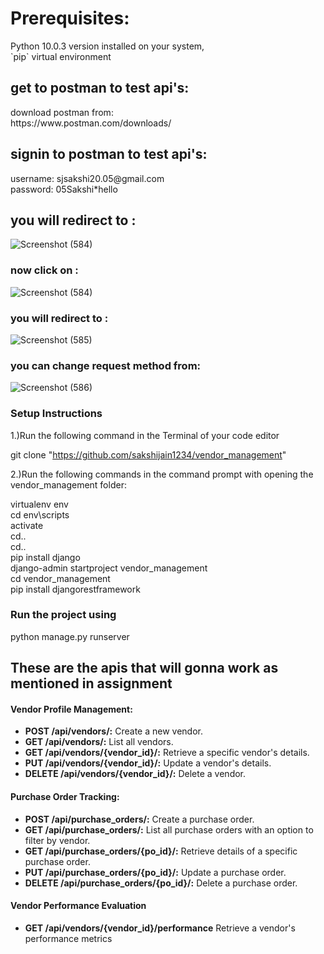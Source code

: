 <h1>Prerequisites:</h1>
<p>Python 10.0.3 version installed on your system, <br>
`pip` virtual environment</p>

<h2>get to postman to test api's: </h2>

<p>download postman from:<br>
https://www.postman.com/downloads/</p>

<h2>signin to postman to test api's: </h2>
 <p>
username: sjsakshi20.05@gmail.com<br>
password: 05Sakshi*hello</p>

<h2>you will redirect to :</h2>

![Screenshot (584)](https://github.com/sakshijain1234/vendor_management/assets/82942988/770a1c31-e6fd-4051-b9c4-dfd10f95ae3d)

<h3>now click on :</h3>

![Screenshot (584)](https://github.com/sakshijain1234/vendor_management/assets/82942988/4f92fc73-33ae-4147-a754-413cdb5f6601)

<h3>you will redirect to :</h3>

![Screenshot (585)](https://github.com/sakshijain1234/vendor_management/assets/82942988/18e3b6f1-cf47-4c41-b6e3-747a4b84429d)

<h3>you can change request method from:</h3>

![Screenshot (586)](https://github.com/sakshijain1234/vendor_management/assets/82942988/7f59c849-084b-42a4-ac01-d23086c93000)

<h3>Setup Instructions</h3>

<p>1.)Run the following command in the Terminal of your code editor

git clone "https://github.com/sakshijain1234/vendor_management"

2.)Run the following commands in the command prompt with opening the vendor_management folder:

virtualenv env<br>
cd env\scripts<br>
activate<br>
cd..<br>
cd..<br>
pip install django<br>
django-admin startproject vendor_management<br>
cd vendor_management<br>
pip install djangorestframework</p>

<h3>Run the project using</h3>

<p>python manage.py runserver</p>

<h2>These are the apis that will gonna work as mentioned in assignment</h2>
<h4>Vendor Profile Management:</h4>
     <ul>
        <li><strong>POST /api/vendors/:</strong> Create a new vendor.</li>
        <li><strong>GET /api/vendors/:</strong> List all vendors.</li>
        <li><strong>GET /api/vendors/{vendor_id}/:</strong> Retrieve a specific vendor's details.</li>
        <li><strong>PUT /api/vendors/{vendor_id}/:</strong> Update a vendor's details.</li>
        <li><strong>DELETE /api/vendors/{vendor_id}/:</strong> Delete a vendor.</li>
    </ul>
<h4>Purchase Order Tracking:</h4>
    <ul>
        <li><strong>POST /api/purchase_orders/:</strong> Create a purchase order.</li>
        <li><strong>GET /api/purchase_orders/:</strong> List all purchase orders with an option to filter by vendor.</li>
        <li><strong>GET /api/purchase_orders/{po_id}/:</strong> Retrieve details of a specific purchase order.</li>
        <li><strong>PUT /api/purchase_orders/{po_id}/:</strong> Update a purchase order.</li>
        <li><strong>DELETE /api/purchase_orders/{po_id}/:</strong> Delete a purchase order.</li>
    </ul>
<h4> Vendor Performance Evaluation</h4>
<ul>
 <li><strong>GET /api/vendors/{vendor_id}/performance</strong> Retrieve a vendor's performance
metrics</li>
</ul>
